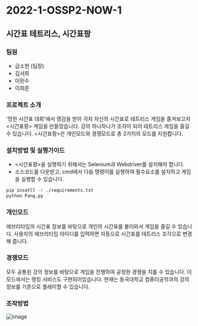 # 2022-1-OSSP2-NOW-1

## 시간표 테트리스, 시간표팡

### 팀원
 - 금소현 (팀장)
 - 김서희
 - 이민수
 - 이희준

### 프로젝트 소개
'망한 시간표 대회'에서 영감을 받아 각자 자신의 시간표로 테트리스 게임을 즐겨보고자 <시간표팡> 게임을 만들었습니다.
강의 하나하나가 조각이 되어 테트리스 게임을 즐길 수 있습니다.
<시간표팡>은 개인모드와 경쟁모드로 총 2가지의 모드를 지원합니다.

### 설치방법 및 실행가이드
 - <시간표팡>을 실행하기 위해서는 Selenium과 Webdriver를 설치해야 합니다.
 - 소스코드를 다운받고, cmd에서 다음 명령어를 실행하여 필수요소를 설치하고 게임을 실행할 수 있습니다.
```bash
pip insatll -r ./requirements.txt 
python Pang.py
```

### 개인모드
에브리타임의 시간표 정보를 바탕으로 개인의 시간표를 불러와서 게임을 즐길 수 있습니다.
사용자의 에브리타임 아이디를 입력하면 자동으로 시간표를 테트리스 조각으로 변경해 줍니다.

### 경쟁모드
모두 공통된 강의 정보를 바탕으로 게임을 진행하여 공정한 경쟁을 치를 수 있습니다.
이 모드에서는 랭킹 서비스도 구현되어있습니다.
현재는 동국대학교 컴퓨터공학과의 강의 정보를 기준으로 플레이할 수 있습니다.

### 조작방법
![image](https://user-images.githubusercontent.com/45023828/174065938-bcaad803-d063-4a46-925d-177418e7cfa7.png)

